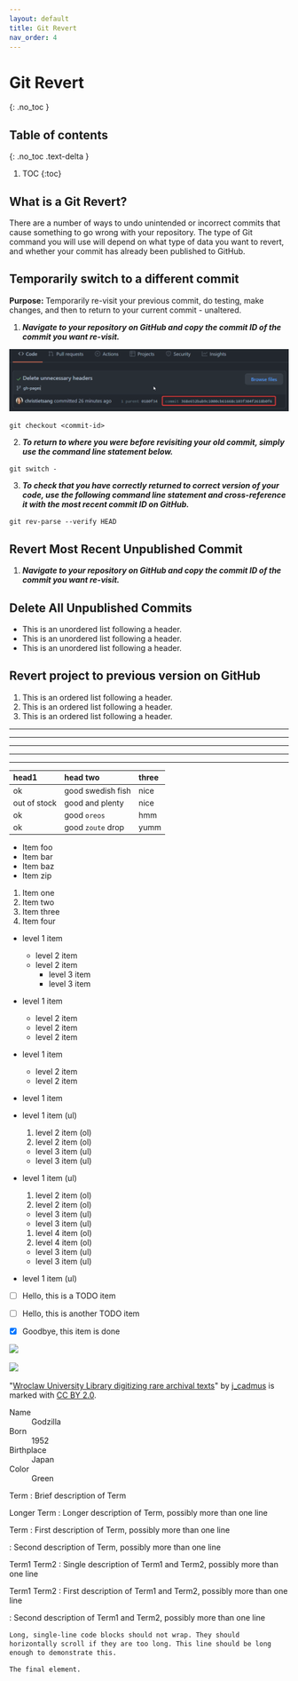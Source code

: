 ```yaml
---
layout: default
title: Git Revert
nav_order: 4
---
```


# Git Revert
{: .no_toc }

## Table of contents
{: .no_toc .text-delta }

1. TOC
{:toc}

## What is a Git Revert?
There are a number of ways to undo unintended or incorrect commits that cause something to go 
wrong with your repository.  The type of Git command you will use will depend on what type of data 
you want to revert, and whether your commit has already been published to GitHub.

## Temporarily switch to a different commit
**Purpose:** Temporarily re-visit your previous commit, do testing, make changes, and then to 
return 
to your current commit - unaltered.

1. ***Navigate to your repository on GitHub and copy the commit ID of the commit you want 
   re-visit.***

![revert1.png](revert1.png)

```commandline
git checkout <commit-id>
```

2. ***To return to where you were before revisiting your old commit, simply use the command line 
   statement below.***
```commandline
git switch -
```
3. ***To check that you have correctly returned to correct version of your code, use the 
   following command line statement and cross-reference it with the most recent commit ID on 
   GitHub.***
```commandline
git rev-parse --verify HEAD
```


## Revert Most Recent Unpublished Commit
1. ***Navigate to your repository on GitHub and copy the commit ID of the commit you want 
   re-visit.***



## Delete All Unpublished Commits

*   This is an unordered list following a header.
*   This is an unordered list following a header.
*   This is an unordered list following a header.

## Revert project to previous version on GitHub

1. This is an ordered list following a header.
2. This is an ordered list following a header.
3. This is an ordered list following a header.

* * *
* * *
* * *
* * *
* * *




| head1        | head two          | three |
|:-------------|:------------------|:------|
| ok           | good swedish fish | nice  |
| out of stock | good and plenty   | nice  |
| ok           | good `oreos`      | hmm   |
| ok           | good `zoute` drop | yumm  |



*   Item foo
*   Item bar
*   Item baz
*   Item zip



1.  Item one
1.  Item two
1.  Item three
1.  Item four



- level 1 item
  - level 2 item
  - level 2 item
    - level 3 item
    - level 3 item
- level 1 item
  - level 2 item
  - level 2 item
  - level 2 item
- level 1 item
  - level 2 item
  - level 2 item
- level 1 item



- level 1 item (ul)
  1. level 2 item (ol)
  1. level 2 item (ol)
    - level 3 item (ul)
    - level 3 item (ul)
- level 1 item (ul)
  1. level 2 item (ol)
  1. level 2 item (ol)
    - level 3 item (ul)
    - level 3 item (ul)
  1. level 4 item (ol)
  1. level 4 item (ol)
    - level 3 item (ul)
    - level 3 item (ul)
- level 1 item (ul)



- [ ] Hello, this is a TODO item
- [ ] Hello, this is another TODO item
- [x] Goodbye, this item is done



![](../../assets/images/small-image.jpg)



![](../../assets/images/large-image.jpg)

"[Wroclaw University Library digitizing rare archival texts](https://www.flickr.com/photos/97810305@N08/9401451269)" by [j_cadmus](https://www.flickr.com/photos/97810305@N08) is marked with [CC BY 2.0](https://creativecommons.org/licenses/by/2.0/?ref=openverse).



<dl>
<dt>Name</dt>
<dd>Godzilla</dd>
<dt>Born</dt>
<dd>1952</dd>
<dt>Birthplace</dt>
<dd>Japan</dd>
<dt>Color</dt>
<dd>Green</dd>
</dl>



Term
: Brief description of Term

Longer Term
: Longer description of Term,
  possibly more than one line

Term
: First description of Term,
  possibly more than one line

: Second description of Term,
  possibly more than one line

Term1
Term2
: Single description of Term1 and Term2,
  possibly more than one line

Term1
Term2
: First description of Term1 and Term2,
  possibly more than one line

: Second description of Term1 and Term2,
  possibly more than one line



```
Long, single-line code blocks should not wrap. They should horizontally scroll if they are too long. This line should be long enough to demonstrate this.
```

```
The final element.
```
